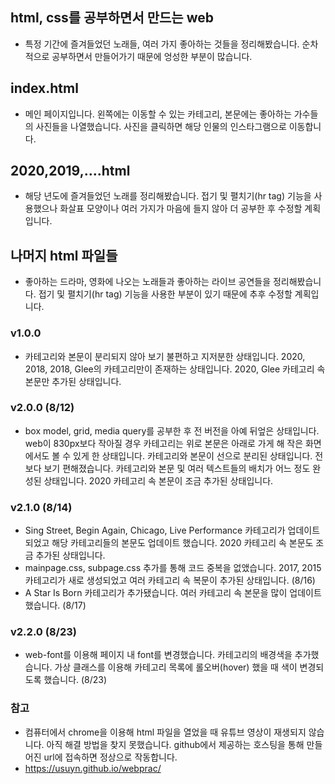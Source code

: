 ## html, css를 공부하면서 만드는 web
- 특정 기간에 즐겨들었던 노래들, 여러 가지 좋아하는 것들을 정리해봤습니다. 순차적으로 공부하면서 만들어가기 때문에 엉성한 부분이 많습니다.

## index.html
- 메인 페이지입니다. 왼쪽에는 이동할 수 있는 카테고리, 본문에는 좋아하는 가수들의 사진들을 나열했습니다. 사진을 클릭하면 해당 인물의 인스타그램으로 이동합니다.

## 2020,2019,....html
- 해당 년도에 즐겨들었던 노래를 정리해봤습니다. 접기 및 펼치기(hr tag) 기능을 사용했으나 화살표 모양이나 여러 가지가 마음에 들지 않아 더 공부한 후 수정할 계획입니다.

## 나머지 html 파일들
- 좋아하는 드라마, 영화에 나오는 노래들과 좋아하는 라이브 공연들을 정리해봤습니다. 접기 및 펼치기(hr tag) 기능을 사용한 부분이 있기 때문에 추후 수정할 계획입니다.

### v1.0.0
- 카테고리와 본문이 분리되지 않아 보기 불편하고 지저분한 상태입니다. 2020, 2018, 2018, Glee의 카테고리만이 존재하는 상태입니다. 2020, Glee 카테고리 속 본문만 추가된 상태입니다.

### v2.0.0 (8/12)
- box model, grid, media query를 공부한 후 전 버전을 아예 뒤엎은 상태입니다. web이 830px보다 작아질 경우 카테고리는 위로 본문은 아래로 가게 해 작은 화면에서도 볼 수 있게 한 상태입니다. 카테고리와 본문이 선으로 분리된 상태입니다. 전보다 보기 편해졌습니다. 카테고리와 본문 및 여러 텍스트들의 배치가 어느 정도 완성된 상태입니다. 2020 카테고리 속 본문이 조금 추가된 상태입니다.

### v2.1.0 (8/14)
- Sing Street, Begin Again, Chicago, Live Performance 카테고리가 업데이트 되었고 해당 카테고리들의 본문도 업데이트 했습니다. 2020 카테고리 속 본문도 조금 추가된 상태입니다.
- mainpage.css, subpage.css 추가를 통해 코드 중복을 없앴습니다. 2017, 2015 카테고리가 새로 생성되었고 여러 카테고리 속 복문이 추가된 상태입니다. (8/16)
- A Star Is Born 카테고리가 추가됐습니다.  여러 카테고리 속 본문을 많이 업데이트했습니다. (8/17)

### v2.2.0 (8/23)
- web-font를 이용해 페이지 내 font를 변경했습니다. 카테고리의 배경색을 추가했습니다. 가상 클래스를 이용해 카테고리 목록에 롤오버(hover) 했을 때 색이 변경되도록 했습니다. (8/23)
### 참고
- 컴퓨터에서 chrome을 이용해 html 파일을 열었을 때 유튜브 영상이 재생되지 않습니다. 아직 해결 방법을 찾지 못했습니다. github에서 제공하는 호스팅을 통해 만들어진 url에 접속하면 정상으로 작동합니다.
- https://usuyn.github.io/webprac/
